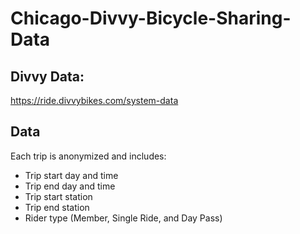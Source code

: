 # Chicago-Divvy-Bicycle-Sharing-Data

## Divvy Data:
https://ride.divvybikes.com/system-data

## Data 
Each trip is anonymized and includes:

* Trip start day and time
* Trip end day and time
* Trip start station
* Trip end station
* Rider type (Member, Single Ride, and Day Pass)

